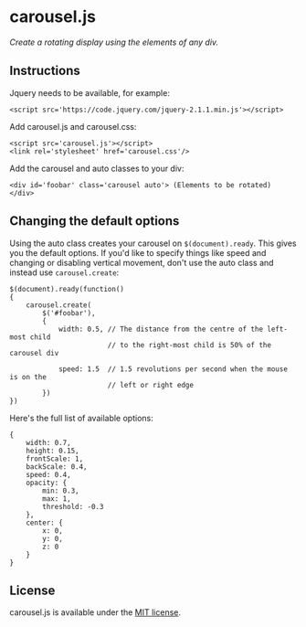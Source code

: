 # carousel.js

*Create a rotating display using the elements of any div.*

## Instructions

Jquery needs to be available, for example:

    <script src='https://code.jquery.com/jquery-2.1.1.min.js'></script>

Add carousel.js and carousel.css:

    <script src='carousel.js'></script>
    <link rel='stylesheet' href='carousel.css'/>

Add the carousel and auto classes to your div:

    <div id='foobar' class='carousel auto'> (Elements to be rotated) </div>

## Changing the default options

Using the auto class creates your carousel on `$(document).ready`. This gives you the default options. If you'd like to specify things like speed and changing or disabling vertical movement, don't use the auto class and instead use `carousel.create`:


    $(document).ready(function()
    {
        carousel.create(
            $('#foobar'),
            {
                width: 0.5, // The distance from the centre of the left-most child
                            // to the right-most child is 50% of the carousel div
    
                speed: 1.5  // 1.5 revolutions per second when the mouse is on the
                            // left or right edge
            })
    })

Here's the full list of available options:

    {
        width: 0.7,
        height: 0.15,
        frontScale: 1,
        backScale: 0.4,
        speed: 0.4,
        opacity: {
            min: 0.3,
            max: 1,
            threshold: -0.3
        },
        center: {
            x: 0,
            y: 0,
            z: 0
        }
    }

## License

carousel.js is available under the [MIT license](http://opensource.org/licenses/MIT).
